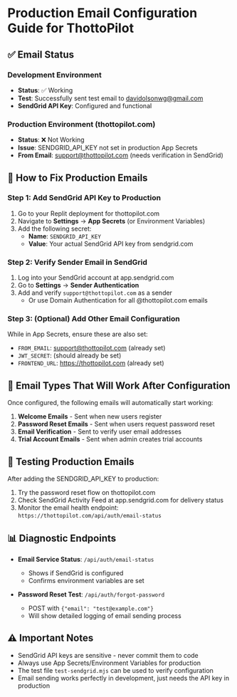 # Production Email Configuration Guide for ThottoPilot

## ✅ Email Status

### Development Environment
- **Status**: ✅ Working
- **Test**: Successfully sent test email to davidolsonwg@gmail.com
- **SendGrid API Key**: Configured and functional

### Production Environment (thottopilot.com)
- **Status**: ❌ Not Working
- **Issue**: SENDGRID_API_KEY not set in production App Secrets
- **From Email**: support@thottopilot.com (needs verification in SendGrid)

## 🔧 How to Fix Production Emails

### Step 1: Add SendGrid API Key to Production

1. Go to your Replit deployment for thottopilot.com
2. Navigate to **Settings** → **App Secrets** (or Environment Variables)
3. Add the following secret:
   - **Name**: `SENDGRID_API_KEY`
   - **Value**: Your actual SendGrid API key from sendgrid.com
   
### Step 2: Verify Sender Email in SendGrid

1. Log into your SendGrid account at app.sendgrid.com
2. Go to **Settings** → **Sender Authentication**
3. Add and verify `support@thottopilot.com` as a sender
   - Or use Domain Authentication for all @thottopilot.com emails

### Step 3: (Optional) Add Other Email Configuration

While in App Secrets, ensure these are also set:
- `FROM_EMAIL`: support@thottopilot.com (already set)
- `JWT_SECRET`: (should already be set)
- `FRONTEND_URL`: https://thottopilot.com (already set)

## 📧 Email Types That Will Work After Configuration

Once configured, the following emails will automatically start working:

1. **Welcome Emails** - Sent when new users register
2. **Password Reset Emails** - Sent when users request password reset
3. **Email Verification** - Sent to verify user email addresses
4. **Trial Account Emails** - Sent when admin creates trial accounts

## 🧪 Testing Production Emails

After adding the SENDGRID_API_KEY to production:

1. Try the password reset flow on thottopilot.com
2. Check SendGrid Activity Feed at app.sendgrid.com for delivery status
3. Monitor the email health endpoint: `https://thottopilot.com/api/auth/email-status`

## 📊 Diagnostic Endpoints

- **Email Service Status**: `/api/auth/email-status`
  - Shows if SendGrid is configured
  - Confirms environment variables are set
  
- **Password Reset Test**: `/api/auth/forgot-password`
  - POST with `{"email": "test@example.com"}`
  - Will show detailed logging of email sending process

## ⚠️ Important Notes

- SendGrid API keys are sensitive - never commit them to code
- Always use App Secrets/Environment Variables for production
- The test file `test-sendgrid.mjs` can be used to verify configuration
- Email sending works perfectly in development, just needs the API key in production